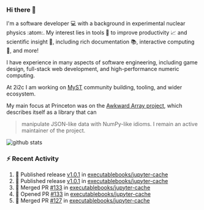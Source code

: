 ### Hi there 👋 

I'm a software developer 💻 with a background in experimental nuclear physics :atom:. My interest lies in tools :wrench: to improve productivity :chart_with_upwards_trend: and scientific insight :telescope:, including rich documentation 📚, interactive computing 🧮, and more! 

I have experience in many aspects of software engineering, including game design, full-stack web development, and high-performance numeric computing. 

At 2i2c I am working on [MyST](https://github.com/jupyter-book/mystmd) community building, tooling, and wider ecosystem. 

My main focus at Princeton was on the [Awkward Array project](awkward-array.org/), which describes itself as a library that can 
> manipulate JSON-like data with NumPy-like idioms. I remain an active maintainer of the project. 

![github stats](https://github-readme-stats.vercel.app/api?username=agoose77&show_icons=true&hide_rank=true&hide_title=true&bg_color=30,e76445,904e95&text_color=efe3ec&icon_color=efe3ec)
<!--
**agoose77/agoose77** is a ✨ _special_ ✨ repository because its `README.md` (this file) appears on your GitHub profile.

Here are some ideas to get you started:

- 🔭 I’m currently working on ...
- 🌱 I’m currently learning ...
- 👯 I’m looking to collaborate on ...
- 🤔 I’m looking for help with ...
- 💬 Ask me about ...
- 📫 How to reach me: ...
- 😄 Pronouns: ...
- ⚡ Fun fact: ...
-->

### :zap: Recent Activity

<!--START_SECTION:activity-->
1. 🚀 Published release [v1.0.1](https://github.com/executablebooks/jupyter-cache/releases/tag/v1.0.1) in [executablebooks/jupyter-cache](https://github.com/executablebooks/jupyter-cache)
2. 🚀 Published release [v1.0.1](https://github.com/executablebooks/jupyter-cache/releases/tag/v1.0.1) in [executablebooks/jupyter-cache](https://github.com/executablebooks/jupyter-cache)
3. 🎉 Merged PR [#133](https://github.com/executablebooks/jupyter-cache/pull/133) in [executablebooks/jupyter-cache](https://github.com/executablebooks/jupyter-cache)
4. 💪 Opened PR [#133](https://github.com/executablebooks/jupyter-cache/pull/133) in [executablebooks/jupyter-cache](https://github.com/executablebooks/jupyter-cache)
5. 🎉 Merged PR [#127](https://github.com/executablebooks/jupyter-cache/pull/127) in [executablebooks/jupyter-cache](https://github.com/executablebooks/jupyter-cache)
<!--END_SECTION:activity-->
